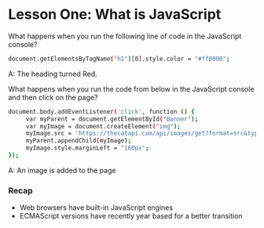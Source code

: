 # Lesson One: What is JavaScript


What happens when you run the following line of code in the JavaScript console?
```sh
document.getElementsByTagName("h1")[0].style.color = "#ff0000";
```

A: The heading turned Red. 




What happens when you run the code from below in the JavaScript console and then click on the page?

```sh
document.body.addEventListener('click', function () {
     var myParent = document.getElementById("Banner"); 
     var myImage = document.createElement("img");
     myImage.src = 'https://thecatapi.com/api/images/get?format=src&type=gif';
     myParent.appendChild(myImage);
     myImage.style.marginLeft = "160px";
});
```

A: An image is added to the page



### Recap

- Web browsers have built-in JavaScript engines
- ECMAScript versions have recently year based for a better transition
